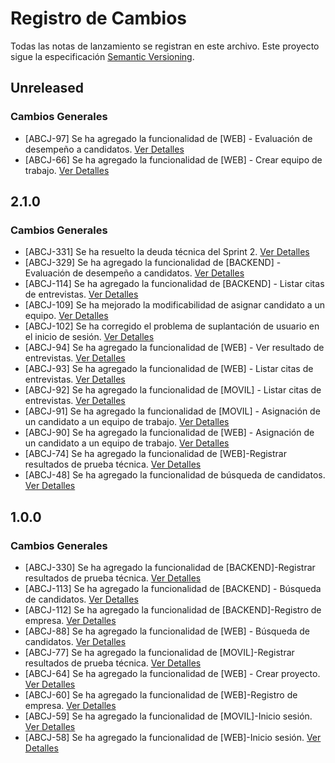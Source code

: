 # Registro de Cambios

Todas las notas de lanzamiento se registran en este archivo. Este proyecto sigue la especificación [Semantic Versioning](https://semver.org/).

## Unreleased

### Cambios Generales

- [ABCJ-97] Se ha agregado la funcionalidad de [WEB] - Evaluación de desempeño a candidatos. [Ver Detalles](https://abcjobsg16.atlassian.net/browse/ABCJ-97?atlOrigin=eyJpIjoiYzgwYTQ0ZjEyNzQzNGJhN2JmNjEyZTM0NmRhZWZhNjIiLCJwIjoic2hlZXRzLWppcmEifQ)
- [ABCJ-66] Se ha agregado la funcionalidad de [WEB] - Crear equipo de trabajo. [Ver Detalles](https://abcjobsg16.atlassian.net/browse/ABCJ-66?atlOrigin=eyJpIjoiYzgwYTQ0ZjEyNzQzNGJhN2JmNjEyZTM0NmRhZWZhNjIiLCJwIjoic2hlZXRzLWppcmEifQ)


## 2.1.0

### Cambios Generales

- [ABCJ-331] Se ha resuelto la deuda técnica del Sprint 2. [Ver Detalles](https://abcjobsg16.atlassian.net/browse/ABCJ-331?atlOrigin=eyJpIjoiYzgwYTQ0ZjEyNzQzNGJhN2JmNjEyZTM0NmRhZWZhNjIiLCJwIjoic2hlZXRzLWppcmEifQ)
- [ABCJ-329] Se ha agregado la funcionalidad de [BACKEND] - Evaluación de desempeño a candidatos. [Ver Detalles](https://abcjobsg16.atlassian.net/browse/ABCJ-329?atlOrigin=eyJpIjoiYzgwYTQ0ZjEyNzQzNGJhN2JmNjEyZTM0NmRhZWZhNjIiLCJwIjoic2hlZXRzLWppcmEifQ)
- [ABCJ-114] Se ha agregado la funcionalidad de [BACKEND] - Listar citas de entrevistas. [Ver Detalles](https://abcjobsg16.atlassian.net/browse/ABCJ-114?atlOrigin=eyJpIjoiYzgwYTQ0ZjEyNzQzNGJhN2JmNjEyZTM0NmRhZWZhNjIiLCJwIjoic2hlZXRzLWppcmEifQ)
- [ABCJ-109] Se ha mejorado la modificabilidad de asignar candidato a un equipo. [Ver Detalles](https://abcjobsg16.atlassian.net/browse/ABCJ-109?atlOrigin=eyJpIjoiYzgwYTQ0ZjEyNzQzNGJhN2JmNjEyZTM0NmRhZWZhNjIiLCJwIjoic2hlZXRzLWppcmEifQ)
- [ABCJ-102] Se ha corregido el problema de suplantación de usuario en el inicio de sesión. [Ver Detalles](https://abcjobsg16.atlassian.net/browse/ABCJ-102?atlOrigin=eyJpIjoiYzgwYTQ0ZjEyNzQzNGJhN2JmNjEyZTM0NmRhZWZhNjIiLCJwIjoic2hlZXRzLWppcmEifQ)
- [ABCJ-94] Se ha agregado la funcionalidad de [WEB] - Ver resultado de entrevistas. [Ver Detalles](https://abcjobsg16.atlassian.net/browse/ABCJ-94?atlOrigin=eyJpIjoiYzgwYTQ0ZjEyNzQzNGJhN2JmNjEyZTM0NmRhZWZhNjIiLCJwIjoic2hlZXRzLWppcmEifQ)
- [ABCJ-93] Se ha agregado la funcionalidad de [WEB] - Listar citas de entrevistas. [Ver Detalles](https://abcjobsg16.atlassian.net/browse/ABCJ-93?atlOrigin=eyJpIjoiYzgwYTQ0ZjEyNzQzNGJhN2JmNjEyZTM0NmRhZWZhNjIiLCJwIjoic2hlZXRzLWppcmEifQ)
- [ABCJ-92] Se ha agregado la funcionalidad de [MOVIL] - Listar citas de entrevistas. [Ver Detalles](https://abcjobsg16.atlassian.net/browse/ABCJ-92?atlOrigin=eyJpIjoiYzgwYTQ0ZjEyNzQzNGJhN2JmNjEyZTM0NmRhZWZhNjIiLCJwIjoic2hlZXRzLWppcmEifQ)
- [ABCJ-91] Se ha agregado la funcionalidad de [MOVIL] - Asignación de un candidato a un equipo de trabajo. [Ver Detalles](https://abcjobsg16.atlassian.net/browse/ABCJ-91?atlOrigin=eyJpIjoiYzgwYTQ0ZjEyNzQzNGJhN2JmNjEyZTM0NmRhZWZhNjIiLCJwIjoic2hlZXRzLWppcmEifQ)
- [ABCJ-90] Se ha agregado la funcionalidad de [WEB] - Asignación de un candidato a un equipo de trabajo. [Ver Detalles](https://abcjobsg16.atlassian.net/browse/ABCJ-90?atlOrigin=eyJpIjoiYzgwYTQ0ZjEyNzQzNGJhN2JmNjEyZTM0NmRhZWZhNjIiLCJwIjoic2hlZXRzLWppcmEifQ)
- [ABCJ-74] Se ha agregado la funcionalidad de [WEB]-Registrar resultados de prueba técnica. [Ver Detalles](https://abcjobsg16.atlassian.net/browse/ABCJ-74?atlOrigin=eyJpIjoiYzgwYTQ0ZjEyNzQzNGJhN2JmNjEyZTM0NmRhZWZhNjIiLCJwIjoic2hlZXRzLWppcmEifQ)
- [ABCJ-48] Se ha agregado la funcionalidad de búsqueda de candidatos. [Ver Detalles](https://abcjobsg16.atlassian.net/browse/ABCJ-48?atlOrigin=eyJpIjoiYzgwYTQ0ZjEyNzQzNGJhN2JmNjEyZTM0NmRhZWZhNjIiLCJwIjoic2hlZXRzLWppcmEifQ)

## 1.0.0

### Cambios Generales

- [ABCJ-330] Se ha agregado la funcionalidad de [BACKEND]-Registrar resultados de prueba técnica. [Ver Detalles](https://abcjobsg16.atlassian.net/browse/ABCJ-330?atlOrigin=eyJpIjoiYzgwYTQ0ZjEyNzQzNGJhN2JmNjEyZTM0NmRhZWZhNjIiLCJwIjoic2hlZXRzLWppcmEifQ)
- [ABCJ-113] Se ha agregado la funcionalidad de [BACKEND] - Búsqueda de candidatos. [Ver Detalles](https://abcjobsg16.atlassian.net/browse/ABCJ-113?atlOrigin=eyJpIjoiYzgwYTQ0ZjEyNzQzNGJhN2JmNjEyZTM0NmRhZWZhNjIiLCJwIjoic2hlZXRzLWppcmEifQ)
- [ABCJ-112] Se ha agregado la funcionalidad de [BACKEND]-Registro de empresa. [Ver Detalles](https://abcjobsg16.atlassian.net/browse/ABCJ-112?atlOrigin=eyJpIjoiYzgwYTQ0ZjEyNzQzNGJhN2JmNjEyZTM0NmRhZWZhNjIiLCJwIjoic2hlZXRzLWppcmEifQ)
- [ABCJ-88] Se ha agregado la funcionalidad de [WEB] - Búsqueda de candidatos. [Ver Detalles](https://abcjobsg16.atlassian.net/browse/ABCJ-88?atlOrigin=eyJpIjoiYzgwYTQ0ZjEyNzQzNGJhN2JmNjEyZTM0NmRhZWZhNjIiLCJwIjoic2hlZXRzLWppcmEifQ)
- [ABCJ-77] Se ha agregado la funcionalidad de [MOVIL]-Registrar resultados de prueba técnica. [Ver Detalles](https://abcjobsg16.atlassian.net/browse/ABCJ-77?atlOrigin=eyJpIjoiYzgwYTQ0ZjEyNzQzNGJhN2JmNjEyZTM0NmRhZWZhNjIiLCJwIjoic2hlZXRzLWppcmEifQ)
- [ABCJ-64] Se ha agregado la funcionalidad de [WEB] - Crear proyecto. [Ver Detalles](https://abcjobsg16.atlassian.net/browse/ABCJ-64?atlOrigin=eyJpIjoiYzgwYTQ0ZjEyNzQzNGJhN2JmNjEyZTM0NmRhZWZhNjIiLCJwIjoic2hlZXRzLWppcmEifQ)
- [ABCJ-60] Se ha agregado la funcionalidad de [WEB]-Registro de empresa. [Ver Detalles](https://abcjobsg16.atlassian.net/browse/ABCJ-60?atlOrigin=eyJpIjoiYzgwYTQ0ZjEyNzQzNGJhN2JmNjEyZTM0NmRhZWZhNjIiLCJwIjoic2hlZXRzLWppcmEifQ)
- [ABCJ-59] Se ha agregado la funcionalidad de [MOVIL]-Inicio sesión. [Ver Detalles](https://abcjobsg16.atlassian.net/browse/ABCJ-59?atlOrigin=eyJpIjoiYzgwYTQ0ZjEyNzQzNGJhN2JmNjEyZTM0NmRhZWZhNjIiLCJwIjoic2hlZXRzLWppcmEifQ)
- [ABCJ-58] Se ha agregado la funcionalidad de [WEB]-Inicio sesión. [Ver Detalles](https://abcjobsg16.atlassian.net/browse/ABCJ-58?atlOrigin=eyJpIjoiYzgwYTQ0ZjEyNzQzNGJhN2JmNjEyZTM0NmRhZWZhNjIiLCJwIjoic2hlZXRzLWppcmEifQ)
